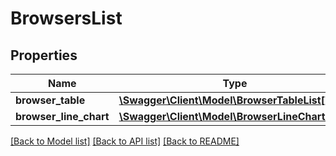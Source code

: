 # BrowsersList

## Properties
Name | Type | Description | Notes
------------ | ------------- | ------------- | -------------
**browser_table** | [**\Swagger\Client\Model\BrowserTableList[]**](BrowserTableList.md) |  | [optional] 
**browser_line_chart** | [**\Swagger\Client\Model\BrowserLineChartList[]**](BrowserLineChartList.md) |  | [optional] 

[[Back to Model list]](../README.md#documentation-for-models) [[Back to API list]](../README.md#documentation-for-api-endpoints) [[Back to README]](../README.md)

